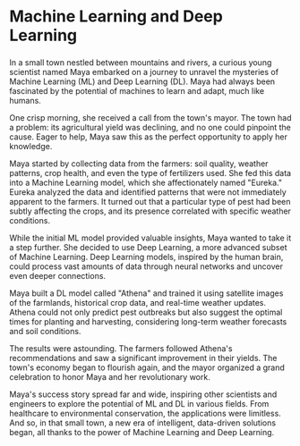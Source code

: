 # Machine Learning and Deep Learning
### 
In a small town nestled between mountains and rivers, a curious young scientist named Maya embarked on a journey to unravel the mysteries of Machine Learning (ML) and Deep Learning (DL). Maya had always been fascinated by the potential of machines to learn and adapt, much like humans.

One crisp morning, she received a call from the town's mayor. The town had a problem: its agricultural yield was declining, and no one could pinpoint the cause. Eager to help, Maya saw this as the perfect opportunity to apply her knowledge.

Maya started by collecting data from the farmers: soil quality, weather patterns, crop health, and even the type of fertilizers used. She fed this data into a Machine Learning model, which she affectionately named "Eureka." Eureka analyzed the data and identified patterns that were not immediately apparent to the farmers. It turned out that a particular type of pest had been subtly affecting the crops, and its presence correlated with specific weather conditions.

While the initial ML model provided valuable insights, Maya wanted to take it a step further. She decided to use Deep Learning, a more advanced subset of Machine Learning. Deep Learning models, inspired by the human brain, could process vast amounts of data through neural networks and uncover even deeper connections.

Maya built a DL model called "Athena" and trained it using satellite images of the farmlands, historical crop data, and real-time weather updates. Athena could not only predict pest outbreaks but also suggest the optimal times for planting and harvesting, considering long-term weather forecasts and soil conditions.

The results were astounding. The farmers followed Athena's recommendations and saw a significant improvement in their yields. The town's economy began to flourish again, and the mayor organized a grand celebration to honor Maya and her revolutionary work.

Maya's success story spread far and wide, inspiring other scientists and engineers to explore the potential of ML and DL in various fields. From healthcare to environmental conservation, the applications were limitless. And so, in that small town, a new era of intelligent, data-driven solutions began, all thanks to the power of Machine Learning and Deep Learning.






